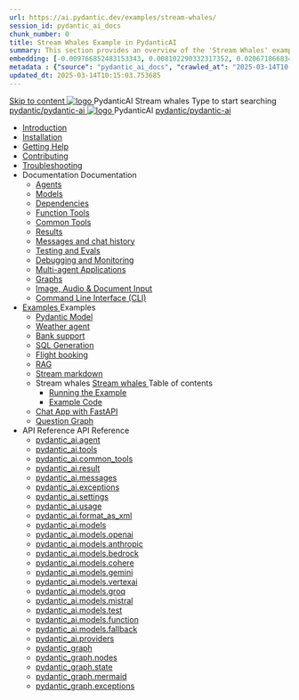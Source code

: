 ```yaml
---
url: https://ai.pydantic.dev/examples/stream-whales/
session_id: pydantic_ai_docs
chunk_number: 0
title: Stream Whales Example in PydanticAI
summary: This section provides an overview of the 'Stream Whales' example within the PydanticAI documentation, including links to installation, documentation, and repository resources.
embedding: [-0.009766852483153343, 0.008102290332317352, 0.020671866834163666, -0.014981056563556194, 0.021198267117142677, 0.012285036034882069, -0.026007000356912613, 0.006579998880624771, -0.010357273742556572, 0.028838178142905235, 0.01927761919796467, -0.07676902413368225, -0.028482504189014435, -0.026149271056056023, 0.039095863699913025, 0.0157635435461998, -0.030673464760184288, 0.00032344250939786434, 0.0003512296825647354, 0.05699346214532852, 0.04737599194049835, -7.858208118705079e-05, -0.00672582583501935, 0.029791388660669327, 0.0008758511976338923, 0.0024470482021570206, 0.0028774156235158443, 0.06339561939239502, 0.012242354452610016, -0.03556756302714348, 0.031356360763311386, -0.015564365312457085, -0.027586201205849648, -0.011623479425907135, 0.025921639055013657, 0.01593426801264286, 0.002744037425145507, 0.010620473884046078, -0.009638809598982334, 0.028510957956314087, 0.036791086196899414, -0.060038045048713684, 0.0437907800078392, 0.005996691063046455, -0.03713253512978554, 0.0315270870923996, -0.0053849290125072, 0.02388717420399189, 0.025651324540376663, 0.023545725271105766, -0.08393944799900055, 0.01913534849882126, -0.05855843424797058, -0.004698474891483784, -0.014440430328249931, 0.0023776914458721876, -0.03141327202320099, 0.019974742084741592, -0.007874658331274986, -0.04077465087175369, 0.017627283930778503, 0.005601890850812197, -0.038498327136039734, 0.0646476000547409, -0.04797352850437164, 0.01155234407633543, -0.0703953206539154, 0.013508560135960579, -0.06789135932922363, -0.023346547037363052, 0.030758827924728394, 0.03297824412584305, -0.03112873062491417, -0.06533049792051315, -0.024655433371663094, -0.041514456272125244, 0.0172431543469429, 0.0846792533993721, -0.019405661150813103, -0.05204245448112488, -0.004645123612135649, 0.03570983186364174, -0.007895998656749725, -0.018537813797593117, -0.017541920766234398, -0.010378614068031311, -0.02996211312711239, -0.0019419888267293572, -0.009375609457492828, -0.022137250751256943, -0.008102290332317352, 0.01022211741656065, -0.043534696102142334, -0.013408971019089222, 0.08376871794462204, 0.017556147649884224, 0.015507456846535206, -0.002599988831207156, 0.015962721779942513, 0.019974742084741592, 0.018865033984184265, -0.0351407490670681, -0.05850152671337128, 0.01423413772135973, 0.041969723999500275, -0.013601035811007023, 0.018111001700162888, -0.015607045963406563, -0.020913725718855858, -0.007280679885298014, -0.1147267296910286, -0.013721965253353119, -0.016674073413014412, 0.01087656058371067, -0.05992422625422478, 0.021112903952598572, 0.007006809581071138, -0.013224019668996334, 0.004136507399380207, -0.046550825238227844, -0.04134373366832733, 0.008024041540920734, 0.023446137085556984, 0.01959061250090599, 0.029592210426926613, 0.011225122027099133, -0.016745207831263542, -0.02552328258752823, -0.053294435143470764, -0.009880668483674526, 0.02225106582045555, 0.00889189075678587, 0.04273798316717148, -0.03172626346349716, 0.005199977662414312, -0.023659542202949524, -0.04251034930348396, 0.001137272804044187, -0.027956103906035423, 0.034344036132097244, 0.03986412286758423, -0.031498633325099945, -0.0017899374943226576, 0.027059800922870636, -0.015678180381655693, 0.002274545608088374, -0.023190049454569817, -0.002226529410108924, -0.04305097833275795, -0.0059255557134747505, 0.04737599194049835, 0.028525184839963913, -0.028624773025512695, -0.02654762752354145, -0.04714835807681084, 0.02459852583706379, 0.028055692091584206, 0.012192560359835625, 0.0060713826678693295, -0.054461050778627396, -0.023716449737548828, 0.06185910478234291, -0.05036366730928421, 0.0028471832629293203, -0.034799303859472275, -0.013857121579349041, -0.042396534234285355, -0.014824559912085533, -0.05596911534667015, -0.05377815291285515, -0.02353149838745594, -0.022350655868649483, -0.007124182768166065, 0.002944994019344449, 0.028240643441677094, -0.03041737899184227, -0.03644963726401329, -0.04413222894072533, -0.0016414429992437363, -0.06345252692699432, -0.023844493553042412, -0.0033949236385524273, -0.03676263242959976, -0.04063238203525543, -0.010463976301252842, -0.012825662270188332, 0.013167111203074455, -0.00041769654490053654, -0.017556147649884224, 0.07585849612951279, 0.0012662052176892757, 0.04492894560098648, 0.03297824412584305, 0.020643413066864014, 0.012071629986166954, -0.02821218967437744, 0.06424923986196518, -0.002395475283265114, 0.01895039714872837, 0.006711598951369524, 0.008557555265724659, 0.0020753671415150166, 0.026220405474305153, -0.002898756181821227, 0.011730181984603405, -0.0351976603269577, 0.010357273742556572, 0.018039867281913757, -0.026803715154528618, -0.022706331685185432, 0.0588429756462574, -0.03989257663488388, 0.03801460936665535, -0.01816791109740734, -0.026348449289798737, -0.009418290108442307, -0.04879869520664215, 0.01564972661435604, 0.0052355448715388775, 0.03457166999578476, -0.045839473605155945, 0.08137857913970947, 0.015237143263220787, -0.005907772108912468, -0.008657144382596016, 0.012285036034882069, 0.04390459880232811, -0.04894096404314041, 0.018936170265078545, 0.015166007913649082, 0.024356666952371597, 0.016446439549326897, -0.008507761172950268, -0.02999056875705719, 0.020486915484070778, -0.06550122052431107, 0.01849513128399849, -0.006103393621742725, 0.002356350887566805, -0.014326613396406174, -0.010108301416039467, 0.012078744359314442, 0.021070223301649094, 0.014753424562513828, 0.029008902609348297, 0.0067756203934550285, -0.02303355373442173, -0.051985546946525574, 0.021639304235577583, 0.04293715953826904, 0.04834343120455742, -0.03232380002737045, 0.0036296695470809937, -0.004545534495264292, -0.009041273966431618, -0.038099970668554306, -0.02654762752354145, -0.004598885774612427, -0.03428712859749794, 0.011132646352052689, 0.0059717935509979725, 0.000510394515004009, -0.03129945322871208, 0.002806280506774783, -0.014312386512756348, -0.029819844290614128, -0.014853013679385185, 0.02488306537270546, -0.038811322301626205, -0.035482197999954224, 0.025252968072891235, 0.04216890037059784, 0.053436703979969025, -0.0226067416369915, -0.05753408744931221, 0.03653499856591225, -0.012768754735589027, 0.017115110531449318, 0.02505378983914852, -0.00616741506382823, 0.0030819291714578867, -0.008792301639914513, 0.039380405098199844, 0.03511229529976845, 0.002543080598115921, 0.039949484169483185, 0.005146626383066177, -0.009247565641999245, -0.009496538899838924, -0.00031566209509037435, 0.043989960104227066, 0.035368382930755615, 0.013224019668996334, -0.04333551600575447, 0.028980448842048645, -0.011189554817974567, 0.0702814981341362, 0.046863820403814316, 0.016944386065006256, -0.02892354130744934, 0.044103775173425674, 0.004335685633122921, -0.03226689249277115, 0.0003470060182735324, -0.0037025832571089268, 0.003055253531783819, -0.023872947320342064, -0.0179545059800148, 0.05221318081021309, -0.038811322301626205, -0.019718656316399574, 0.0233180932700634, -0.014006505720317364, -0.033945679664611816, 0.003094377927482128, -0.05431877821683884, 0.06846044212579727, -0.02476925030350685, 0.051302649080753326, -0.03485621139407158, -0.0660133957862854, -0.03605128079652786, 0.043392423540353775, 0.027415476739406586, -0.06180219352245331, -0.00494389096274972, 0.015479003079235554, -0.006576442159712315, -0.03317742049694061, -0.01064892765134573, 0.0016414429992437363, -0.02842559479176998, -0.004886982962489128, 0.024897292256355286, -0.02282014675438404, -0.03440094739198685, -0.028596319258213043, 0.028411367908120155, -0.008130745030939579, 0.03915277123451233, -0.05767635628581047, -0.042652618139982224, -0.045839473605155945, -0.023801812902092934, -0.020956406369805336, 0.014369294978678226, 0.02637690305709839, 0.02927921712398529, 0.0005312904249876738, -0.013857121579349041, -0.013757532462477684, 0.0005281782941892743, 0.012790095061063766, 0.016688300296664238, -0.010506657883524895, 0.002704913029447198, -0.0057121505960822105, -0.017257381230592728, -0.019149575382471085, 0.01994628831744194, -0.06851734966039658, -0.00414362084120512, -0.013430311344563961, -0.007561663631349802, -0.0016885700169950724, 0.013053295202553272, -0.02310468815267086, -0.04620937630534172, 0.01357969455420971, -0.007689706981182098, 0.0293930321931839, 0.0042111994698643684, 0.005690809804946184, -0.02182425558567047, -0.019860927015542984, -0.04219735413789749, -0.03414485976099968, 0.015009511262178421, -0.002174956491217017, 0.033774957060813904, -0.0020433564204722643, 0.008557555265724659, 0.0021891833748668432, 0.01611921936273575, 0.04202663153409958, 0.0294214878231287, -0.011153987608850002, 0.014347954653203487, -0.0036919128615409136, 0.04581101983785629, 0.06783445179462433, -0.030730372294783592, -0.006082052830606699, 0.004140064120292664, 0.037217896431684494, 0.0023848051205277443, -0.005747717805206776, 0.007017479743808508, 0.0646476000547409, 0.022450244054198265, 0.00851487461477518, 0.00850064679980278, -0.026234634220600128, 0.001908199628815055, 0.014369294978678226, 0.02775692567229271, 0.07215946912765503, 0.029506849125027657, 0.00021340536477509886, -0.014952602796256542, 0.022066114470362663, -0.02747238427400589, 0.03383186459541321, -0.02626308798789978, -0.01959061250090599, -0.04049011319875717, -0.006138961296528578, 0.026576081290841103, 0.026917530223727226, 0.0545179583132267, 0.005680139642208815, -0.07005386799573898, -0.03542529046535492, -0.0022603184916079044, -0.06692392379045486, 0.06390779465436935, 0.06726536899805069, -0.03383186459541321, 0.006348809693008661, -0.049851495772600174, -0.001368461875244975, 0.004680691286921501, 0.053863514214754105, 0.001314221415668726, 0.015706636011600494, -0.02186693623661995, 0.0034447184298187494, 0.032209984958171844, 0.022663651034235954, 0.0033433507196605206, 0.025565963238477707, -0.047119904309511185, -0.04248189553618431, 0.0208283644169569, -0.010833879001438618, -0.013828667812049389, 0.016275716945528984, -0.02438512071967125, -0.023503044620156288, -0.031640902161598206, 0.011132646352052689, -0.008059609681367874, -0.009638809598982334, 0.011559457518160343, 0.0069285607896745205, -0.06055021658539772, 0.057903990149497986, 0.014063414186239243, 0.03741707652807236, -0.01347299199551344, 0.03858369216322899, 0.023232731968164444, -0.05295298621058464, 0.022336428984999657, -0.0150521919131279, -0.0036385615821927786, 0.058615341782569885, -0.011082852259278297, 0.012128538452088833, 0.0043250154703855515, 0.043136339634656906, -0.03445785492658615, -0.016730980947613716, -0.025281423702836037, -0.01998896896839142, -0.030388925224542618, 0.04148600250482559, 0.028055692091584206, -0.012491327710449696, 0.01313154399394989, 0.022805919870734215, -0.018324406817555428, -0.017115110531449318, 0.019818244501948357, -0.001669007819145918, 0.06362325698137283, -0.019547931849956512, -0.04635164514183998, -0.0050612641498446465, 0.0040653725154697895, -0.011694613844156265, 0.012413078919053078, 0.041372187435626984, -0.018224818632006645, 0.01359392236918211, 2.493897409294732e-05, -0.0645906925201416, 0.01389268971979618, -0.0031672914046794176, -0.010300366207957268, -0.0059184422716498375, -0.03474239259958267, -0.001369351171888411, 0.04276643693447113, 0.01462538167834282, -0.05537157878279686, 0.011851111426949501, -0.0052888966165483, -0.004399707540869713, 0.03559601679444313, -0.037075627595186234, -0.019761336967349052, 0.017413878813385963, 0.0459248349070549, 0.02445625513792038, 0.028653226792812347, -0.00045126344775781035, 0.027216298505663872, -0.006772063672542572, 0.011097079142928123, 0.016161900013685226, -0.02999056875705719, 0.004751826170831919, 0.011225122027099133, -0.0043925936333835125, -0.023503044620156288, -0.03454321622848511, -0.042709529399871826, -0.012299262918531895, -0.017698418349027634, 0.024783477187156677, 0.004876312799751759, 0.009411176666617393, -0.0035354155115783215, -0.0731838122010231, -0.006686701439321041, 0.0023172267246991396, -0.0060180313885211945, -0.025011109188199043, -0.028013011440634727, -0.013885576277971268, 0.0058259665966033936, -0.034230221062898636, 0.011609252542257309, 0.002103821374475956, 0.012142765335738659, 0.015820451080799103, -0.0041649616323411465, -0.0050897179171442986, 0.02139744535088539, 0.0673791915178299, -0.014141662046313286, 0.010399955324828625, -0.02647649310529232, 0.015294051729142666, 0.02495420165359974, -0.016517575830221176, 0.0020611402578651905, 0.013963825069367886, -0.00605004234239459, 0.008315695449709892, -0.014938375912606716, 0.018694309517741203, 0.017371196299791336, -0.0211555864661932, 0.03257988765835762, 0.03687644749879837, -0.0123703982681036, -0.042681075632572174, 0.011815544217824936, -0.002297664526849985, -0.025110699236392975, -0.022051887586712837, -0.030218200758099556, -0.0067080422304570675, -0.0012715402990579605, -0.017584603279829025, -0.013828667812049389, -0.01966174878180027, 0.008628690615296364, -0.04148600250482559, -0.02861054614186287, 0.001809499692171812, 0.016560256481170654, -0.039380405098199844, 0.010890787467360497, -0.006373707205057144, 0.016489122062921524, 0.013252473436295986, 0.004342799074947834, 0.03701871633529663, -0.021568169817328453, -0.0008176093106158078, -0.006910777185112238, -0.02509647235274315, 0.0015605267835780978, 0.0451565757393837, -0.0172431543469429, -0.04538420960307121, 0.008571782149374485, 0.013167111203074455, -0.0315270870923996, -0.022336428984999657, 0.024683887138962746, -0.005754831247031689, 0.003217085963115096, 0.0007815971621312201, 0.017115110531449318, -0.008386830799281597, -0.00683964230120182, -0.028098372742533684, -0.025992773473262787, -0.003617221023887396, -0.043989960104227066, -0.013778873719274998, 0.032209984958171844, -0.06214364245533943, 0.01535095926374197, 0.059184420853853226, -0.03440094739198685, -0.01671675406396389, -0.0005637458525598049, 0.030388925224542618, -0.006206539459526539, -0.005833080038428307, -0.001003894372843206, -0.0123703982681036, -0.03101491369307041, -0.03602282702922821, -0.0038697507698088884, -0.023190049454569817, 0.02782806009054184, 0.04162827506661415, 0.02272055856883526, -0.009766852483153343, 0.015023738145828247, -0.0035620913840830326, -0.014796105213463306, -0.0015720862429589033, -0.03326278179883957, 0.0197328832000494, 0.033063605427742004, -0.006526647601276636, -0.0179545059800148, 0.03374650329351425, -0.024271303787827492, -0.025011109188199043, 0.011523890309035778, 0.01190801989287138, -0.010698722675442696, -0.0032899994403123856, 0.010712949559092522, 0.030332015827298164, -0.007259339094161987, 0.024484708905220032, -0.02587895840406418, -0.006259890738874674, -0.030218200758099556, -0.03286442533135414, 0.02616349793970585, -0.04262416437268257, 0.032636795192956924, 0.004264550749212503, -0.022137250751256943, -0.02892354130744934, 0.03812842443585396, 0.03573828563094139, 0.04020557180047035, 0.009482312016189098, 0.010592020116746426, -0.021411672234535217, 0.0109476950019598, 0.029876751825213432, 0.020060105249285698, 0.004243209958076477, -0.011772862635552883, 0.004015577491372824, -0.0616883784532547, -0.0043250154703855515, 0.03155554085969925, -0.02637690305709839, 0.022094570100307465, -0.06732228398323059, 0.008144971914589405, 0.06908643245697021, -0.024257076904177666, 0.011182441376149654, 0.018608948215842247, 0.010535111650824547, 0.0509042926132679, 0.005982463713735342, -0.019149575382471085, 0.008486419916152954, 0.009240452200174332, -0.003177961567416787, 0.015891587361693382, -0.021198267117142677, 0.028482504189014435, -0.012555349618196487, -0.14374986290931702, -0.02303355373442173, -0.0003103269846178591, -0.017157791182398796, -0.023773357272148132, -0.02792765013873577, -0.004147177562117577, -0.00022918847389519215, 0.019121121615171432, 0.03144172579050064, -0.023588405922055244, -0.014952602796256542, 0.012156992219388485, -0.02001742273569107, 0.022165704518556595, -0.033632684499025345, 0.01079119835048914, 0.006217209622263908, 0.00652309088036418, -0.012270809151232243, -0.010741403326392174, -0.020188147202134132, 0.024057898670434952, -0.030360471457242966, 0.008273014798760414, 0.008187652565538883, -0.03147017955780029, -0.0040653725154697895, 0.018153684213757515, -0.016033856198191643, -0.009930463507771492, -0.0005650796229019761, 0.0007171309553086758, 0.010485317558050156, -0.01590581424534321, 0.013551240786910057, -0.016261490061879158, -0.04911169037222862, 0.016346851363778114, -0.023133141919970512, 0.0012813213979825377, -0.014468884095549583, -0.02395830862224102, -0.0011888457229360938, -0.014312386512756348, -0.009709944017231464, -0.04091692343354225, 0.01402073260396719, 0.040120210498571396, -0.022265292704105377, -0.01309597585350275, -0.0002558641426730901, 0.012626484036445618, -0.003531858790665865, -0.002011345699429512, 0.0005183971952646971, -0.016233034431934357, 0.010961922816932201, -0.003951556049287319, 0.00036323373205959797, 0.013978051953017712, -0.017798008397221565, 0.018466677516698837, -0.02129785530269146, 0.03613664209842682, 0.010848105885088444, -0.01944834180176258, 0.011502549052238464, 0.0013569025322794914, -0.02310468815267086, -0.007003252860158682, -0.023631088435649872, -0.002914761658757925, -0.00040324722067452967, 0.01828172616660595, 0.018822353333234787, -0.038982048630714417, 0.00853621494024992, -0.01678788848221302, 0.004854972008615732, -0.006583555601537228, -0.001422702451236546, -0.012825662270188332, -0.006786290556192398, 0.00037168103153817356, 0.006483966484665871, -0.007234442047774792, 0.01121800858527422, -0.027600428089499474, -0.039380405098199844, -0.01821059174835682, -0.06538740545511246, 0.00782486330717802, -0.0005268445238471031, -0.025921639055013657, 0.012085857801139355, -0.032779064029455185, 0.01492414902895689, -0.10835301876068115, -0.00392310181632638, -0.01909266784787178, -0.004421047866344452, 0.046266283839941025, -0.03226689249277115, 0.0026159940753132105, 0.02051536925137043, -0.004783837124705315, -0.013188451528549194, 0.016346851363778114, 0.00319930212572217, -0.027017120271921158, -0.020714547485113144, 0.03778697922825813, -0.03644963726401329, 0.04435986280441284, -0.015194462612271309, 0.022492926567792892, -0.0034589453134685755, -0.012918137945234776, -0.00842951238155365, -0.013992278836667538, 0.0502498522400856, -0.033376600593328476, 0.0076043447479605675, 0.007960020564496517, 0.04131527990102768, 0.03687644749879837, 0.017115110531449318, -0.028197962790727615, -0.030787281692028046, 0.001090145786292851, 0.01678788848221302, 6.88010040903464e-05, 0.03943731263279915, -0.008002701215445995, 0.029307670891284943, 0.007583003956824541, -0.009368496015667915, -0.014540019445121288, -0.023972537368535995, 0.020102785900235176, 0.005630345083773136, 0.03704717382788658, -0.001190624083392322, -0.02970602735877037, -0.0005686364020220935, -0.00392310181632638, 0.004307231865823269, 0.014981056563556194, 0.03374650329351425, -0.008265901356935501, 0.025324104353785515, 0.01678788848221302, 0.037217896431684494, -0.04694918170571327, 0.014881467446684837, -0.001909978105686605, 0.00683964230120182, 0.001189734903164208, 0.005783285479992628, -0.013643716461956501, -0.021923845633864403, -0.03610818833112717, -0.008635804057121277, -0.03787234053015709, 0.0010679160477593541, -0.010976149700582027, -0.02683216892182827, 0.0004894985468126833, 0.021525489166378975, 0.009489425458014011, -0.01600540243089199, -0.007547436747699976, 0.005790398921817541, 0.004972345195710659, 0.01367928460240364, -0.007568777073174715, -0.02239333651959896, 0.034799303859472275, -0.04347778856754303, -0.02967757359147072, 0.016745207831263542, -0.020102785900235176, -0.010826765559613705, 0.0032348698005080223, -0.026746805757284164, -0.0015107322251424193, -0.005331577267497778, 0.02058650553226471, -0.015848904848098755, 0.0018183916108682752, -0.0068147447891533375, -0.012256581336259842, 0.002281659049913287, -0.02317582257091999, 0.011118419468402863, 0.018196364864706993, 0.008721166290342808, 0.04638009890913963, 0.01806832104921341, -0.007775068748742342, 0.01597694866359234, -0.008778073824942112, 0.0401771180331707, -0.010179435834288597, -0.023915627971291542, -0.02030196413397789, -0.0005686364020220935, 0.013885576277971268, 0.019889380782842636, 0.0077110473066568375, 0.0010581349488347769, -0.029122719541192055, -0.020856818184256554, 0.06368016451597214, 0.00027453710208646953, -0.05263999104499817, 0.0077039338648319244, 0.02626308798789978, -0.028411367908120155, -0.004769610241055489, 0.04416068270802498, -0.008230334147810936, -0.006252777297049761, 0.005406269337981939, 0.008045382797718048, -0.014490224421024323, -0.014867240563035011, 0.0018993078265339136, 0.007682593073695898, -0.038526780903339386, 0.05056284740567207, 0.0024559402372688055, -0.005103945266455412, 0.025992773473262787, -0.014810333028435707, 0.0008402836392633617, -0.004798064008355141, 0.01212142501026392, -0.018537813797593117, -0.005345804616808891, -0.00820187944918871, -0.03360423073172569, -0.00910529587417841, -0.003154842648655176, 0.005064820870757103, -0.011986268684267998, 0.005032809916883707, 0.035482197999954224, -0.019491024315357208, -0.009034160524606705, 0.024498935788869858, -0.004253880586475134, 0.037075627595186234, -0.010421295650303364, -0.04703454300761223, -0.012555349618196487, -0.022763239219784737, -0.0017970510525628924, 0.03986412286758423, 0.01011541485786438, -0.03141327202320099, -0.006427058484405279, -0.0025395238772034645, -0.02740124985575676, -0.0069676851853728294, -0.03457166999578476, 0.005815296433866024, -0.03670572489500046, 0.010449749417603016, 0.03812842443585396, 0.026106590405106544, 0.03431558236479759, 0.057875536382198334, 0.056310564279556274, -0.004851415287703276, -0.026063909754157066, 0.02257828786969185, -0.018153684213757515, -0.014383521862328053, 0.01313154399394989, 0.023161595687270164, 0.03240916132926941, -0.003586988663300872, -0.008329923264682293, 0.02452738955616951, -0.028767043724656105, 0.021112903952598572, 0.01802564039826393, -0.0077181607484817505, -0.0233180932700634, 0.034201767295598984, -0.011637706309556961, 0.01628994382917881, 0.04105919227004051, -0.0019828914664685726, -0.0034571669530123472, 0.0036776859778910875, 0.02875281684100628, 0.02683216892182827, 0.025822049006819725, -0.02597854658961296, -0.008493533357977867, 0.016944386065006256, -0.02243601717054844, -0.01527982484549284, 0.022777466103434563, 0.019547931849956512, -0.013330722227692604, 0.0025395238772034645, 0.0006762282573617995, -0.0004894985468126833, -0.023645315319299698, 0.01426970586180687, -0.022194158285856247, 0.006981912534683943, -0.022350655868649483, -0.018125228583812714, -0.020543823018670082, -0.03516920655965805, -0.028767043724656105, 0.010634700767695904, -0.0003525634529069066, 0.005584107246249914, 0.009951803833246231, 0.010805425234138966, 0.012469987384974957, 0.006690258160233498, -0.0023243401665240526, 0.012427305802702904, -0.03889668360352516, 0.001863740268163383, 0.0287101361900568, -0.011694613844156265, 0.016133446246385574, 0.024427801370620728, 0.029023129492998123, -0.02136899158358574, -0.018039867281913757, 0.016033856198191643, 0.0033984805922955275, -0.030616557225584984, 0.00494389096274972, 0.023474590852856636, 0.018836580216884613, 0.028098372742533684, 0.0033949236385524273, -0.021696211770176888, -0.016873251646757126, 0.036819539964199066, 0.023687995970249176, -0.020913725718855858, 0.027941877022385597, -0.012107198126614094, 0.028340233489871025, -0.004549091216176748, -0.013380516320466995, 0.010442635975778103, 0.010343046858906746, 0.018552040681242943, 0.011082852259278297, -0.01410609483718872, -0.006021588109433651, -0.017798008397221565, -0.0015809781616553664, -0.014995284378528595, 0.02094217948615551, 0.022805919870734215, -0.0096743768081069, 0.03144172579050064, 0.005793955642729998, 0.015251370146870613, -0.029080038890242577, -0.013963825069367886, -0.0080738365650177, -0.02595009282231331, -0.0008531768689863384, -0.02668989822268486, -0.031185638159513474, 0.004559761378914118, -0.011858224868774414, -0.007981360889971256, 0.023559952154755592, -0.026007000356912613, -0.023375000804662704, -0.03058810345828533, -0.012320603244006634, 0.008635804057121277, 0.010350160300731659, 0.016133446246385574, -0.011203781701624393, -0.003947999328374863, -0.01212142501026392, 0.006199426017701626, -0.0008847431163303554, -0.003980010282248259, 0.014383521862328053, -0.0366203598678112, 0.007273566443473101, 0.01643221266567707, 0.0034571669530123472, 0.003841296536847949, 0.007191760931164026, 0.02250715345144272, 0.005463177338242531, -0.06857425719499588, 0.04299406707286835, 0.023047780618071556, -0.02303355373442173, -0.017342742532491684, 0.028169509023427963, 0.015706636011600494, 0.002297664526849985, 0.0049154371954500675, -0.041400641202926636, -0.015393640846014023, -0.026846395805478096, -0.006793404463678598, 0.0020273509435355663, 0.025580190122127533, 0.011609252542257309, 0.012185446918010712, 0.010229230858385563, -0.03770161420106888, 0.013295154087245464, 0.00018217260367237031, 0.009581901133060455, 0.0025573077145963907, 0.017413878813385963, 0.007888885214924812, -0.010798311792314053, 0.025893185287714005, -0.04359160363674164, -0.014298159629106522, -0.06612721085548401, -0.003933772444725037, 0.005623231641948223, -0.050733570009469986, -0.005701479967683554, -0.018054094165563583, -0.0041258372366428375, -0.010620473884046078, 0.020743001252412796, -0.01813945733010769, 0.00975973904132843, -0.003841296536847949, -0.0013364511542022228, 0.00473048584535718, 0.0932723730802536, -0.000796268810518086, -0.019832473248243332, 0.025992773473262787, 0.014440430328249931, 0.013280927203595638, -0.0042183129116892815, 0.007490528281778097, 0.0029823400545865297, -0.02498265542089939, -0.01597694866359234, 0.024726569652557373, 0.018765445798635483, 0.000525955343618989, 0.018224818632006645, -0.011438528075814247, 0.0011950701009482145, 0.02203766070306301, 0.024072125554084778, 0.009980257600545883, 0.004645123612135649, 0.03573828563094139, -0.025750914588570595, -0.009631695225834846, 0.01304618176072836, 0.005786842200905085, 0.0026622319128364325, -0.014063414186239243, 0.029762934893369675, 0.0423680804669857, 0.005431166850030422, -0.053152162581682205, -0.020102785900235176, 0.002852518344298005, -0.02072877436876297, 0.03260834142565727, 0.000966548512224108, -0.016062309965491295, -0.01661716401576996, 0.010741403326392174, 0.02559441700577736, 0.00393021572381258, -0.02324695885181427, -0.012605143710970879, 0.004886982962489128, 0.011822657659649849, 0.04549802467226982, -0.00975973904132843, 0.0037986156530678272, 0.006633350159972906, -0.02970602735877037, 0.030872642993927002, 0.0021216049790382385, -0.011516776867210865, -0.009916236624121666, -0.018537813797593117, -0.0013640159741044044, 0.06362325698137283, 0.029094265773892403, 0.019932061433792114, -0.03098645992577076, 0.013629489578306675, -0.004111609887331724, 0.02778537943959236, -0.01391403004527092, -0.06794826686382294, 0.015151781029999256, -0.008265901356935501, 0.0057655018754303455, 0.04933932051062584, -0.007376712281256914, 0.016602937132120132, 0.010072733275592327, 0.007426506839692593, 0.018793899565935135, 0.03058810345828533, 0.0006055377307347953, 0.00864291749894619, 0.019192256033420563, 0.03610818833112717, -0.009034160524606705, -0.017627283930778503, -0.017684191465377808, 0.031327906996011734, -0.0035923237446695566, -0.009916236624121666, 0.017058202996850014, -0.0017419212963432074, -0.028098372742533684, 0.0134516516700387, 0.004417491145431995, 0.020330417901277542, -0.00483718840405345, 0.029734481126070023, 0.01119666825979948, 0.027742698788642883, -0.021070223301649094, 0.022421790286898613, 0.017442332580685616, 0.021810028702020645, 0.01899307779967785, 0.008842095732688904, -0.04433140903711319, 0.019192256033420563, -0.01030747964978218, 0.006277674809098244, -0.012918137945234776, -0.008906117640435696, -0.02583627589046955, 0.027529291808605194, 0.02533833123743534, 0.013921143487095833, 0.013686398044228554, -0.016133446246385574, -0.0075118690729141235, 0.009589014574885368, -0.024015218019485474, -0.009951803833246231, -0.02683216892182827, -0.018751218914985657, 0.0014822781085968018, -0.004360583145171404, -0.0067471666261553764, -0.017556147649884224, 0.00341982115060091, 0.017541920766234398, 0.010570678859949112, -0.01959061250090599, -0.006188755854964256, -0.015037965029478073, 0.0134516516700387, 0.013103089295327663, 0.00029165399610064924, -0.018224818632006645, -0.021568169817328453, -0.0016565591795369983, 0.004666463937610388, -0.005801069084554911, -0.027429703623056412, 0.019362980499863625, 0.005043480079621077, 0.02984829805791378, 0.02300509810447693, -0.03747398406267166, 0.012007609009742737, -0.01930607296526432, 0.003565648104995489, -0.0077039338648319244, -0.000610428280197084, 0.022564060986042023, -0.022862829267978668, -0.00014282598567660898, 0.010634700767695904, 0.02374490350484848, 0.03195389732718468, -0.05283917114138603, 0.006220766343176365, -0.03255143389105797, -0.022976644337177277, -0.010392841883003712, 0.005740604363381863, -0.0037950589321553707, -0.020771456882357597, -0.0012697619386017323, 0.002425707643851638, 0.00392310181632638, 0.0114669818431139, 0.012768754735589027, 0.022208385169506073, -0.0036670155823230743, 0.0010243457509204745, -0.01483878679573536, -0.00851487461477518, 0.02548060193657875, 0.02889508754014969, -0.015678180381655693, 0.0014662727480754256, -0.012007609009742737, -0.0036990263033658266, -0.0006006471812725067, -0.0186374019831419, -0.02101331576704979, 0.015464776195585728, -0.01643221266567707, -2.6828500267583877e-05, 0.02587895840406418, -0.025637097656726837, -0.0002705357619561255, -0.0010812538675963879, -0.04000639170408249, 0.011132646352052689, 0.008607350289821625, 0.010321706533432007, 0.02165353111922741, 0.009133749641478062, 0.03744553029537201, 0.00381639925763011, -0.0050683775916695595, 0.009788192808628082, 0.017043976113200188, -0.02346036396920681, 0.010485317558050156, -0.018964624032378197, 0.0011185997864231467, -0.03346196189522743, 0.021738894283771515, 0.002646226668730378, 0.011495435610413551, -0.014810333028435707, -0.013159997761249542, -0.023730676621198654, -0.012839890085160732, -0.005754831247031689, 0.026846395805478096, 0.030388925224542618, -0.0021678428165614605, -0.0019366537453606725, -0.0010447971289977431, 0.006597782485187054, -0.012512668035924435, 2.656452306837309e-05, 0.0018886375473812222, 0.011808430776000023, -0.01759883016347885, 0.017442332580685616, 0.016304170712828636, 0.02484038472175598, -0.02466966025531292, 0.0032028588466346264, 0.014148776419460773, 0.02381603978574276, -0.01334494911134243, 0.006491079926490784, -0.008386830799281597, -0.00921199843287468, -0.024185942485928535, -0.008607350289821625, 0.0003114384599030018, 0.03773006796836853, -0.021425899118185043, -0.008187652565538883, 0.015194462612271309, -0.0029645562171936035, 0.016233034431934357, -0.022635195404291153, 0.007266453001648188, -0.0002405256382189691, -0.006096280179917812, -0.028226416558027267, 0.027600428089499474, 0.010670268908143044, 0.022877056151628494, -0.01190801989287138, -0.034230221062898636, -0.009268906898796558, -0.034657031297683716, 0.007049490697681904, 0.0020095673389732838, -0.005274669267237186, 0.009133749641478062, -0.035368382930755615, 0.004381923470646143, 0.006953458301723003, -0.005605447571724653, 0.010051392950117588, 0.018153684213757515, -0.03821378946304321, 0.0013168889563530684, -0.045270390808582306, -0.004830074962228537, 0.007202431093901396, 0.006459068972617388, -0.0019455456640571356, -0.0034873993135988712, -0.01133893895894289, 0.005047036800533533, 0.008628690615296364, -0.0019473240245133638, -0.0015685295220464468, -0.043676964938640594, 0.014077641069889069, -0.0021162698976695538, -0.01410609483718872, -0.008628690615296364, 0.023503044620156288, 0.013437424786388874, -0.003023242810741067, -0.008763846941292286, 0.018836580216884613, 0.0001759482838679105, 0.051729463040828705, 0.022336428984999657, 0.022407563403248787, -0.010620473884046078, 0.03169780969619751, 0.031043367460370064, -0.00010881450725719333, 0.01304618176072836, 0.006537317764014006, -0.013416084460914135, -0.01880812644958496, -0.019761336967349052, 0.014653835445642471, 0.010179435834288597, 0.01301061362028122, 0.02715938910841942, 0.004748269449919462, 0.03846987336874008, -0.03084418922662735, 0.0211555864661932, 0.007106398697942495, -0.007077944930642843, 0.00997314415872097, -0.01849513128399849, 0.020458461716771126, 0.04666464030742645, -0.008550441823899746, 0.012050289660692215, -0.007355371955782175, -0.0007335809641517699, 0.01190801989287138, -0.01607653871178627, 0.021639304235577583, 0.00595400994643569, 0.016901705414056778, 0.014668062329292297, -0.029649119824171066, -0.002194518456235528, 0.003915988374501467, 0.0029627778567373753, 0.010862333700060844, 0.0011541673447936773, 0.032921336591243744, -0.005889988038688898, 0.03687644749879837, -0.013992278836667538, -0.014241252094507217, 0.021852709352970123, 0.0190215315669775, -0.00853621494024992, -0.016659846529364586, -0.004100939724594355, -0.011488322168588638, -0.0423111729323864, 0.0040191346779465675, 0.007230885326862335, -0.008216106332838535, -0.002018459141254425, -0.008052496239542961, -0.014739197678864002, 0.01410609483718872, 0.025110699236392975, 0.028838178142905235, -0.015151781029999256, 0.00526044238358736, 0.007202431093901396, -0.018196364864706993, 0.01873699203133583, -0.046579279005527496, 0.014525792561471462, -0.007782182656228542, 0.00018161686602979898, -0.007213101256638765, 0.025494828820228577, -0.020629186183214188, 0.02509647235274315, 0.005434723570942879, -0.021696211770176888, 0.00264444830827415, 0.010364387184381485, 0.002077145501971245, -0.001592537621036172, 0.037360165268182755, -0.01402073260396719, -0.017556147649884224, -0.037075627595186234, -0.04086001589894295, 0.021212494000792503, 0.022194158285856247, -0.04430295526981354, 0.01347299199551344, -0.0059113288298249245, 0.019789790734648705, 0.00426810747012496, 0.013615262694656849, 0.005989577155560255, -0.01178708951920271, 0.011011716909706593, -0.005576993804425001]
metadata : {"source": "pydantic_ai_docs", "crawled_at": "2025-03-14T10:15:03.753685", "url_path": "/examples/stream-whales/", "chunk_size": 4828}
updated_dt: 2025-03-14T10:15:03.753685
---
```

[ Skip to content ](https://ai.pydantic.dev/examples/stream-whales/#running-the-example)
[ ![logo](https://ai.pydantic.dev/img/logo-white.svg) ](https://ai.pydantic.dev/ "PydanticAI")
PydanticAI 
Stream whales 
Type to start searching
[ pydantic/pydantic-ai  ](https://github.com/pydantic/pydantic-ai "Go to repository")
[ ![logo](https://ai.pydantic.dev/img/logo-white.svg) ](https://ai.pydantic.dev/ "PydanticAI") PydanticAI 
[ pydantic/pydantic-ai  ](https://github.com/pydantic/pydantic-ai "Go to repository")
  * [ Introduction  ](https://ai.pydantic.dev/)
  * [ Installation  ](https://ai.pydantic.dev/install/)
  * [ Getting Help  ](https://ai.pydantic.dev/help/)
  * [ Contributing  ](https://ai.pydantic.dev/contributing/)
  * [ Troubleshooting  ](https://ai.pydantic.dev/troubleshooting/)
  * Documentation  Documentation 
    * [ Agents  ](https://ai.pydantic.dev/agents/)
    * [ Models  ](https://ai.pydantic.dev/models/)
    * [ Dependencies  ](https://ai.pydantic.dev/dependencies/)
    * [ Function Tools  ](https://ai.pydantic.dev/tools/)
    * [ Common Tools  ](https://ai.pydantic.dev/common_tools/)
    * [ Results  ](https://ai.pydantic.dev/results/)
    * [ Messages and chat history  ](https://ai.pydantic.dev/message-history/)
    * [ Testing and Evals  ](https://ai.pydantic.dev/testing-evals/)
    * [ Debugging and Monitoring  ](https://ai.pydantic.dev/logfire/)
    * [ Multi-agent Applications  ](https://ai.pydantic.dev/multi-agent-applications/)
    * [ Graphs  ](https://ai.pydantic.dev/graph/)
    * [ Image, Audio & Document Input  ](https://ai.pydantic.dev/input/)
    * [ Command Line Interface (CLI)  ](https://ai.pydantic.dev/cli/)
  * [ Examples  ](https://ai.pydantic.dev/examples/)
Examples 
    * [ Pydantic Model  ](https://ai.pydantic.dev/examples/pydantic-model/)
    * [ Weather agent  ](https://ai.pydantic.dev/examples/weather-agent/)
    * [ Bank support  ](https://ai.pydantic.dev/examples/bank-support/)
    * [ SQL Generation  ](https://ai.pydantic.dev/examples/sql-gen/)
    * [ Flight booking  ](https://ai.pydantic.dev/examples/flight-booking/)
    * [ RAG  ](https://ai.pydantic.dev/examples/rag/)
    * [ Stream markdown  ](https://ai.pydantic.dev/examples/stream-markdown/)
    * Stream whales  [ Stream whales  ](https://ai.pydantic.dev/examples/stream-whales/) Table of contents 
      * [ Running the Example  ](https://ai.pydantic.dev/examples/stream-whales/#running-the-example)
      * [ Example Code  ](https://ai.pydantic.dev/examples/stream-whales/#example-code)
    * [ Chat App with FastAPI  ](https://ai.pydantic.dev/examples/chat-app/)
    * [ Question Graph  ](https://ai.pydantic.dev/examples/question-graph/)
  * API Reference  API Reference 
    * [ pydantic_ai.agent  ](https://ai.pydantic.dev/api/agent/)
    * [ pydantic_ai.tools  ](https://ai.pydantic.dev/api/tools/)
    * [ pydantic_ai.common_tools  ](https://ai.pydantic.dev/api/common_tools/)
    * [ pydantic_ai.result  ](https://ai.pydantic.dev/api/result/)
    * [ pydantic_ai.messages  ](https://ai.pydantic.dev/api/messages/)
    * [ pydantic_ai.exceptions  ](https://ai.pydantic.dev/api/exceptions/)
    * [ pydantic_ai.settings  ](https://ai.pydantic.dev/api/settings/)
    * [ pydantic_ai.usage  ](https://ai.pydantic.dev/api/usage/)
    * [ pydantic_ai.format_as_xml  ](https://ai.pydantic.dev/api/format_as_xml/)
    * [ pydantic_ai.models  ](https://ai.pydantic.dev/api/models/base/)
    * [ pydantic_ai.models.openai  ](https://ai.pydantic.dev/api/models/openai/)
    * [ pydantic_ai.models.anthropic  ](https://ai.pydantic.dev/api/models/anthropic/)
    * [ pydantic_ai.models.bedrock  ](https://ai.pydantic.dev/api/models/bedrock/)
    * [ pydantic_ai.models.cohere  ](https://ai.pydantic.dev/api/models/cohere/)
    * [ pydantic_ai.models.gemini  ](https://ai.pydantic.dev/api/models/gemini/)
    * [ pydantic_ai.models.vertexai  ](https://ai.pydantic.dev/api/models/vertexai/)
    * [ pydantic_ai.models.groq  ](https://ai.pydantic.dev/api/models/groq/)
    * [ pydantic_ai.models.mistral  ](https://ai.pydantic.dev/api/models/mistral/)
    * [ pydantic_ai.models.test  ](https://ai.pydantic.dev/api/models/test/)
    * [ pydantic_ai.models.function  ](https://ai.pydantic.dev/api/models/function/)
    * [ pydantic_ai.models.fallback  ](https://ai.pydantic.dev/api/models/fallback/)
    * [ pydantic_ai.providers  ](https://ai.pydantic.dev/api/providers/)
    * [ pydantic_graph  ](https://ai.pydantic.dev/api/pydantic_graph/graph/)
    * [ pydantic_graph.nodes  ](https://ai.pydantic.dev/api/pydantic_graph/nodes/)
    * [ pydantic_graph.state  ](https://ai.pydantic.dev/api/pydantic_graph/state/)
    * [ pydantic_graph.mermaid  ](https://ai.pydantic.dev/api/pydantic_graph/mermaid/)
    * [ pydantic_graph.exceptions  ](https://ai.pydantic.dev/api/pydantic_graph/exceptions/)